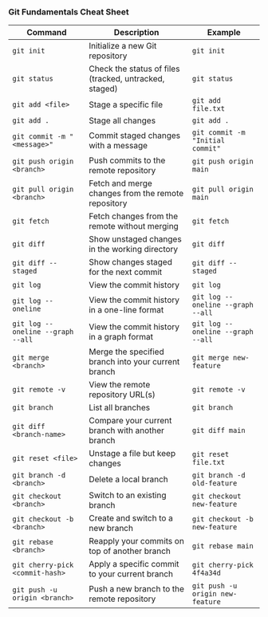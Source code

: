 ### Git Fundamentals Cheat Sheet


| **Command**                       | **Description**                                                  | **Example**                                    |
|-----------------------------------|------------------------------------------------------------------|------------------------------------------------|
| `git init`                        | Initialize a new Git repository                                  | `git init`                                     |
| `git status`                      | Check the status of files (tracked, untracked, staged)           | `git status`                                   |
| `git add <file>`                  | Stage a specific file                                            | `git add file.txt`                             |
| `git add .`                       | Stage all changes                                                | `git add .`                                    |
| `git commit -m "<message>"`       | Commit staged changes with a message                             | `git commit -m "Initial commit"`               |
| `git push origin <branch>`        | Push commits to the remote repository                            | `git push origin main`                         |
| `git pull origin <branch>`        | Fetch and merge changes from the remote repository               | `git pull origin main`                         |
| `git fetch`                       | Fetch changes from the remote without merging                    | `git fetch`                                    |
| `git diff`                        | Show unstaged changes in the working directory                   | `git diff`                                     |
| `git diff --staged`               | Show changes staged for the next commit                          | `git diff --staged`                            |
| `git log`                         | View the commit history                                          | `git log`                                      |
| `git log --oneline `              | View the commit history in a one-line format                     | `git log --oneline --graph --all`              |
| `git log --oneline --graph --all` | View the commit history in a graph format                        | `git log --oneline --graph --all`              |
| `git merge <branch>`              | Merge the specified branch into your current branch              | `git merge new-feature`                        |
| `git remote -v`                   | View the remote repository URL(s)                                | `git remote -v`                                |
| `git branch`                      | List all branches                                                | `git branch`                                   |
| `git diff <branch-name>`          | Compare your current branch with another branch                  | `git diff main`                                |
| `git reset <file>`                | Unstage a file but keep changes                                  | `git reset file.txt`                           |
| `git branch -d <branch>`          | Delete a local branch                                            | `git branch -d old-feature`                    |
| `git checkout <branch>`           | Switch to an existing branch                                     | `git checkout new-feature`                     |
| `git checkout -b <branch>`        | Create and switch to a new branch                                | `git checkout -b new-feature`                  |
| `git rebase <branch>`             | Reapply your commits on top of another branch                    | `git rebase main`                              |
| `git cherry-pick <commit-hash>`   | Apply a specific commit to your current branch                   | `git cherry-pick 4f4a34d`                      |
| `git push -u origin <branch>`     | Push a new branch to the remote repository                       | `git push -u origin new-feature`               |

